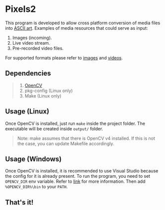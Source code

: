 # Pixels2

This program is developed to allow cross platform conversion of media files into [ASCII art](https://en.wikipedia.org/wiki/ASCII_art).
Examples of media resources that could serve as input:

1. Images (incoming).
2. Live video stream.
3. Pre-recorded video files.

For supported formats please refer to [images](http://amin-ahmadi.com/2016/09/24/list-of-image-formats-supported-by-opencv/) and [videos](http://www.fourcc.org/codecs.php).

## Dependencies
> 1. [OpenCV](https://opencv.org/)
> 2. pkg-config (Linux only)
> 3. Make (Linux only)

## Usage (Linux)
Once OpenCV is installed, just run `make` inside the project folder. The executable will be created inside `output/` folder.
> Note: make assumes that there is OpenCV v4 installed. If this is not the case, you can update Makefile accordingly.

## Usage (Windows)
Once OpenCV is installed, it is recommended to use Visual Studio because the config for it is already present. To run the program, you need to set `OPENCV_DIR` env variable. Refer to [link](https://docs.opencv.org/2.4/doc/tutorials/introduction/windows_install/windows_install.html#set-the-opencv-enviroment-variable-and-add-it-to-the-systems-path) for more information. Then add `%OPENCV_DIR%\bin` to your `PATH`.

## That's it!
